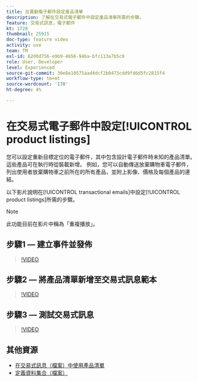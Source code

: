 ```yaml
---
title: 在異動電子郵件設定產品清單
description: 了解在交易式電子郵件中設定產品清單所需的步驟。
feature: 交易式訊息，電子郵件
kt: 1728
thumbnail: 25915
doc-type: feature video
activity: use
team: TM
exl-id: 62d0d756-e9b9-4656-94ba-bfc113a7b5c9
role: User, Developer
level: Experienced
source-git-commit: 30e8e10575aad4dcf2b0473cdd9fd6d5fc2815f4
workflow-type: tm+mt
source-wordcount: '170'
ht-degree: 4%

---
```


# 在交易式電子郵件中設定[!UICONTROL product listings]

您可以設定重新目標定位的電子郵件，其中包含設計電子郵件時未知的產品清單。 這些產品可在執行時從裝載新增。 例如，您可以自動傳送放棄購物車電子郵件，列出使用者放棄購物車之前所在的所有產品，並附上影像、價格及每個產品的連結。

以下影片說明在[!UICONTROL transactional emails]中設定[!UICONTROL product listings]所需的步驟。

>[!NOTE]
>
>此功能目前在影片中稱為「重複播放」。

## 步驟1 — 建立事件並發佈

>[!VIDEO](https://video.tv.adobe.com/v/25914?quality=12)

## 步驟2 — 將產品清單新增至交易式訊息範本

>[!VIDEO](https://video.tv.adobe.com/v/25915?quality=12)

## 步驟3 — 測試交易式訊息

>[!VIDEO](https://video.tv.adobe.com/v/25916?quality=12)

## 其他資源

* [在交易式訊息（檔案）中使用產品清單](https://docs.adobe.com/content/help/en/campaign-standard/using/communication-channels/transactional-messaging/event-transactional-messages.html#using-product-listings-in-a-transactional-message)
* [定義資料集合（檔案）](https://docs.adobe.com/content/help/en/campaign-standard/using/administrating/configuring-channels/configuring-transactional-messaging.html#defining-data-collections)

